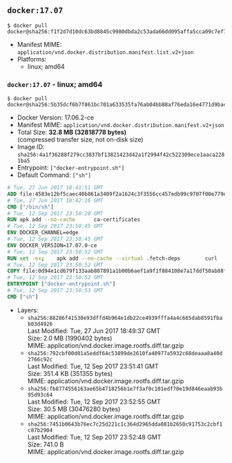 ## `docker:17.07`

```console
$ docker pull docker@sha256:f1f2d7d10dc63bd8845c9980dbda2c53ada66dd095affa5cca09c7ef78eecc7d
```

-	Manifest MIME: `application/vnd.docker.distribution.manifest.list.v2+json`
-	Platforms:
	-	linux; amd64

### `docker:17.07` - linux; amd64

```console
$ docker pull docker@sha256:5b35dcf6b7f861bc701a633535fa76ab04bb88af76eda16e4771d9bacd498b52
```

-	Docker Version: 17.06.2-ce
-	Manifest MIME: `application/vnd.docker.distribution.manifest.v2+json`
-	Total Size: **32.8 MB (32818778 bytes)**  
	(compressed transfer size, not on-disk size)
-	Image ID: `sha256:4a1f36288f279cc3837bf13821423d42a1f2994f42c522309ece1aaca2281ba5`
-	Entrypoint: `["docker-entrypoint.sh"]`
-	Default Command: `["sh"]`

```dockerfile
# Tue, 27 Jun 2017 18:41:51 GMT
ADD file:4583e12bf5caec40b861a3409f2a1624c3f3556cc457edb99c9707f00e779e45 in / 
# Tue, 27 Jun 2017 18:42:16 GMT
CMD ["/bin/sh"]
# Tue, 12 Sep 2017 23:50:20 GMT
RUN apk add --no-cache 		ca-certificates
# Tue, 12 Sep 2017 23:50:45 GMT
ENV DOCKER_CHANNEL=edge
# Tue, 12 Sep 2017 23:50:45 GMT
ENV DOCKER_VERSION=17.07.0-ce
# Tue, 12 Sep 2017 23:50:52 GMT
RUN set -ex; 	apk add --no-cache --virtual .fetch-deps 		curl 		tar 	; 		apkArch="$(apk --print-arch)"; 	case "$apkArch" in 		x86_64) dockerArch='x86_64' ;; 		s390x) dockerArch='s390x' ;; 		*) echo >&2 "error: unsupported architecture ($apkArch)"; exit 1 ;;	esac; 		if ! curl -fL -o docker.tgz "https://download.docker.com/linux/static/${DOCKER_CHANNEL}/${dockerArch}/docker-${DOCKER_VERSION}.tgz"; then 		echo >&2 "error: failed to download 'docker-${DOCKER_VERSION}' from '${DOCKER_CHANNEL}' for '${dockerArch}'"; 		exit 1; 	fi; 		tar --extract 		--file docker.tgz 		--strip-components 1 		--directory /usr/local/bin/ 	; 	rm docker.tgz; 		apk del .fetch-deps; 		dockerd -v; 	docker -v
# Tue, 12 Sep 2017 23:50:52 GMT
COPY file:0d94e1cd679f133aab807891a1b00b6aef1a9f1f884108e7a17ddf50ab88f1fb in /usr/local/bin/ 
# Tue, 12 Sep 2017 23:50:52 GMT
ENTRYPOINT ["docker-entrypoint.sh"]
# Tue, 12 Sep 2017 23:50:53 GMT
CMD ["sh"]
```

-	Layers:
	-	`sha256:88286f41530e93dffd4b964e1db22ce4939fffa4a4c665dab8591fbab03d4926`  
		Last Modified: Tue, 27 Jun 2017 18:49:37 GMT  
		Size: 2.0 MB (1990402 bytes)  
		MIME: application/vnd.docker.image.rootfs.diff.tar.gzip
	-	`sha256:792cbf00d01a5eddf64c53899de2610fa40977a5932c68deaaa8a40d2766c92c`  
		Last Modified: Tue, 12 Sep 2017 23:51:41 GMT  
		Size: 351.4 KB (351355 bytes)  
		MIME: application/vnd.docker.image.rootfs.diff.tar.gzip
	-	`sha256:fb8774556163ae65b4718256b1e7f3af0c101edf70e19d846eaab93b95d93c64`  
		Last Modified: Tue, 12 Sep 2017 23:52:55 GMT  
		Size: 30.5 MB (30476280 bytes)  
		MIME: application/vnd.docker.image.rootfs.diff.tar.gzip
	-	`sha256:7451b0643b76ec7c25d221c1c364d2965dda081b2650c91753c2cbf1c87b2904`  
		Last Modified: Tue, 12 Sep 2017 23:52:48 GMT  
		Size: 741.0 B  
		MIME: application/vnd.docker.image.rootfs.diff.tar.gzip
